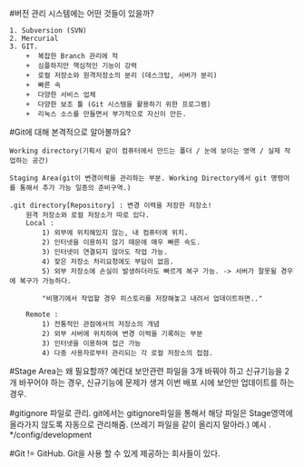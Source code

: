 #버전 관리 시스템에는 어떤 것들이 있을까?

    1. Subversion (SVN)
    2. Mercurial
    3. GIT.
        +  복잡한 Branch 관리에 적
        +  심플하지만 핵심적인 기능이 강력
        +  로컬 저장소와 원격저장소의 분리 (데스크탑, 서버가 분리)
        +  빠른 속
        +  다양한 서비스 업체 
        +  다양한 보조 툴 (Git 시스템을 활용하기 위한 프로그램)
        +  리눅스 소스를 만들면서 부가적으로 자신이 만든.

#Git에 대해 본격적으로 알아볼까요?

    Working directory(기획서 같이 컴퓨터에서 만드는 폴더 / 눈에 보이는 영역 / 실제 작업하는 공간)

    Staging Area(git이 변경이력을 관리하는 부분. Working Directory에서 git 명령어를 통해서 추가 가능 일종의 준비구역.)

    .git directory[Repository] : 변경 이력을 저장한 저장소!
        원격 저장소와 로컬 저장소가 따로 있다.
        Local : 
            1) 외부에 위치해있지 않는, 내 컴퓨터에 위치.
            2) 인터넷을 이용하지 않기 때문에 매우 빠른 속도.
            3) 인터넷이 연결되지 않아도 작업 가능.
            4) 잦은 저장소 처리요청에도 부담이 없음.
            5) 외부 저장소에 손실이 발생하더라도 빠르게 복구 가능. -> 서버가 잘못될 경우에 복구가 가능하다.

            "비행기에서 작업할 경우 히스토리를 저장해놓고 내려서 업데이트하면.."

        Remote :
            1) 전통적인 관점에서의 저장소의 개념
            2) 외부 서버에 위치하여 변경 이력을 기록하는 부분
            3) 인터넷을 이용하여 접근 가능
            4) 다중 사용자로부터 관리되는 각 로컬 저장소의 접점.

#Stage Area는 왜 필요할까?
    예컨대 보안관련 파일을 3개 바꿔야 하고 신규기능을 2개 바꾸어야 하는 경우, 신규기능에 문제가 생겨 이번 배포 시에 보안만 업데이트를 하는 경우.

#gitignore 파일로 관리.
    git에서는 gitignore파일을 통해서 해당 파일은 Stage영역에 올라가지 않도록 자동으로 관리해줌. (쓰레기 파일을 같이 올리지 말아라.)
    예시 . */config/development

#Git != GitHub.
    Git을 사용 할 수 있게 제공하는 회사들이 있다.